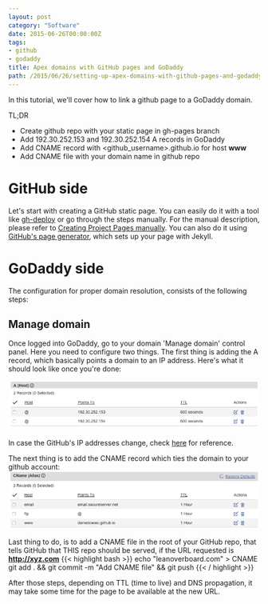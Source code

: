 ```yaml
---
layout: post
category: "Software"
date: 2015-06-26T00:00:00Z
tags:
- github
- godaddy
title: Apex domains with GitHub pages and GoDaddy
path: /2015/06/26/setting-up-apex-domains-with-github-pages-and-godaddy/
---
```


In this tutorial, we'll cover how to link a github page to a GoDaddy domain.

TL;DR

- Create github repo with your static page in gh-pages branch
- Add 192.30.252.153 and 192.30.252.154 A records in GoDaddy
- Add CNAME record with <github_username>.github.io for host **www**
- Add CNAME file with your domain name in github repo

# GitHub side

Let's start with creating a GitHub static page. You can easily do it with a tool like
[gh-deploy](http://localhost:4000/programming/2015/03/06/generate-Github-Pages.html)
or go through the steps manually. For the manual description, please refer to [Creating Project Pages manually](https://help.github.com/articles/creating-project-pages-manually/).
You can also do it using [GitHub's page generator](https://help.github.com/articles/creating-pages-with-the-automatic-generator/), which sets up your page with Jekyll.


# GoDaddy side

The configuration for proper domain resolution, consists of the following steps:

## Manage domain

Once logged into GoDaddy, go to your domain 'Manage domain' control panel. Here you need to configure two things. The first thing is adding the A record, which basically points a domain to an IP address. Here's what it should look like once you're done:

![A record](arecord.png)

In case the GitHub's IP addresses change, check [here](https://help.github.com/articles/tips-for-configuring-an-a-record-with-your-dns-provider/) for reference.

The next thing is to add the CNAME record which ties the domain to your github account:
![CNAME](cname.png)


Last thing to do, is to add a CNAME file in the root of your GitHub repo, that tells GitHub that THIS repo should be served, if the URL requested is **http://xyz.com**
{{< highlight bash >}}
echo "leanoverboard.com" > CNAME
git add . && git commit -m "Add CNAME file" && git push
{{< / highlight >}}

After those steps, depending on TTL (time to live) and DNS propagation, it may take some time for the page to be available at the new URL.
